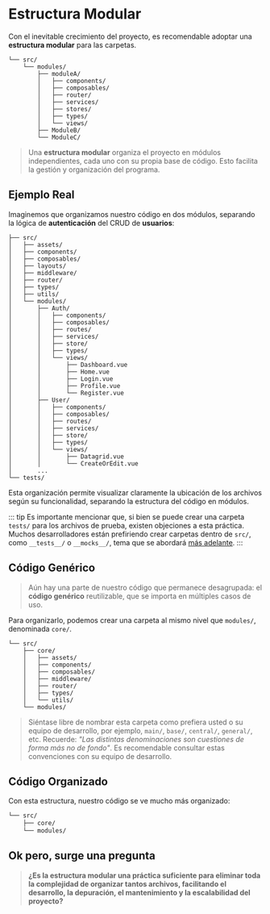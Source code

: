 # Estructura Modular

Con el inevitable crecimiento del proyecto, es recomendable adoptar una **estructura modular** para las carpetas.

```sh{4,5,6,7,8,9,10}
└── src/
    └── modules/
        ├── moduleA/
        │   ├── components/
        │   ├── composables/
        │   ├── router/
        │   ├── services/
        │   ├── stores/
        │   ├── types/
        │   └── views/
        ├── ModuleB/
        └── ModuleC/
```

>Una **estructura modular** organiza el proyecto en módulos independientes, cada uno con su propia base de código. Esto facilita la gestión y organización del programa.

## Ejemplo Real

Imaginemos que organizamos nuestro código en dos módulos, separando la lógica de **autenticación** del CRUD de **usuarios**:


```sh{19,20,21,22,23,32,33}
├── src/
│   ├── assets/
│   ├── components/
│   ├── composables/
│   ├── layouts/
│   ├── middleware/
│   ├── router/
│   ├── types/
│   ├── utils/
│   └── modules/
│       ├── Auth/
│       │   ├── components/
│       │   ├── composables/
│       │   ├── routes/
│       │   ├── services/
│       │   ├── store/
│       │   ├── types/
│       │   └── views/
│       │       ├── Dashboard.vue
│       │       ├── Home.vue
│       │       ├── Login.vue
│       │       ├── Profile.vue
│       │       └── Register.vue
│       ├── User/
│       │   ├── components/
│       │   ├── composables/
│       │   ├── routes/
│       │   ├── services/
│       │   ├── store/
│       │   ├── types/
│       │   └── views/
│       │       ├── Datagrid.vue
│       │       └── CreateOrEdit.vue
│       ...
└── tests/
```

Esta organización permite visualizar claramente la ubicación de los archivos según su funcionalidad, separando la estructura del código en módulos.

::: tip 
Es importante mencionar que, si bien se puede crear una carpeta `tests/` para los archivos de prueba, existen objeciones a esta práctica. Muchos desarrolladores están prefiriendo crear carpetas dentro de `src/`, como `__tests__/` o `__mocks__/`, tema que se abordará [más adelante](./tests.html).
:::

## Código Genérico

>Aún hay una parte de nuestro código que permanece desagrupada: el **código genérico** reutilizable, que se importa en múltiples casos de uso.

Para organizarlo, podemos crear una carpeta al mismo nivel que `modules/`, denominada `core/`.

```sh{3,4,5,6,7,8,9}
└── src/
    ├── core/
    │   ├── assets/
    │   ├── components/
    │   ├── composables/
    │   ├── middleware/
    │   ├── router/
    │   ├── types/
    │   └── utils/
    └── modules/
```

>Siéntase libre de nombrar esta carpeta como prefiera usted o su equipo de desarrollo, por ejemplo, `main/`, `base/`, `central/`, `general/`, etc. Recuerde: _"Las distintas denominaciones son cuestiones de forma más no de fondo"_. Es recomendable consultar estas convenciones con su equipo de desarrollo.

## Código Organizado

Con esta estructura, nuestro código se ve mucho más organizado:

```sh
└── src/
    ├── core/ 
    └── modules/
```

## Ok pero, surge una pregunta

>**¿Es la estructura modular una práctica suficiente para eliminar toda la complejidad de organizar tantos archivos, facilitando el desarrollo, la depuración, el mantenimiento y la escalabilidad del proyecto?**